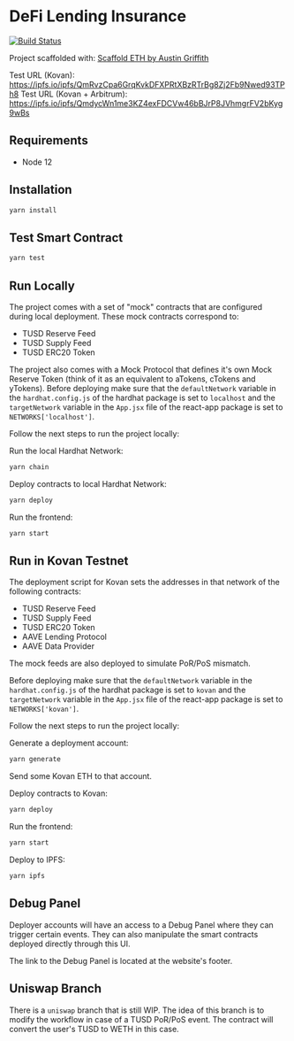# DeFi Lending Insurance

[![Build Status](https://travis-ci.org/chainlink-hackathon2021-insurance/DeFi-Lending-Insurance.svg?branch=main)](https://travis-ci.org/chainlink-hackathon2021-insurance/DeFi-Lending-Insurance)

Project scaffolded with: [Scaffold ETH by Austin Griffith](https://github.com/austintgriffith/scaffold-eth)

Test URL (Kovan): https://ipfs.io/ipfs/QmRvzCpa6GrqKvkDFXPRtXBzRTrBg8Zj2Fb9Nwed93TPh8
Test URL (Kovan + Arbitrum): https://ipfs.io/ipfs/QmdycWn1me3KZ4exFDCVw46bBJrP8JVhmgrFV2bKyg9wBs

## Requirements

- Node 12

## Installation

```bash
yarn install
```

## Test Smart Contract

```bash
yarn test
```

## Run Locally

The project comes with a set of "mock" contracts that are configured during local deployment. These mock contracts correspond to:

- TUSD Reserve Feed
- TUSD Supply Feed
- TUSD ERC20 Token

The project also comes with a Mock Protocol that defines it's own Mock Reserve Token (think of it as an equivalent to aTokens, cTokens and yTokens). Before deploying make sure that the `defaultNetwork` variable in the `hardhat.config.js` of the hardhat package is set to `localhost` and the `targetNetwork` variable in the `App.jsx` file of the react-app package is set to `NETWORKS['localhost']`.

Follow the next steps to run the project locally:

Run the local Hardhat Network:

```bash
yarn chain
```

Deploy contracts to local Hardhat Network:

```bash
yarn deploy
```

Run the frontend:

```bash
yarn start
```

## Run in Kovan Testnet

The deployment script for Kovan sets the addresses in that network of the following contracts:

- TUSD Reserve Feed
- TUSD Supply Feed
- TUSD ERC20 Token
- AAVE Lending Protocol
- AAVE Data Provider

The mock feeds are also deployed to simulate PoR/PoS mismatch.

Before deploying make sure that the `defaultNetwork` variable in the `hardhat.config.js` of the hardhat package is set to `kovan` and the `targetNetwork` variable in the `App.jsx` file of the react-app package is set to `NETWORKS['kovan']`.

Follow the next steps to run the project locally:

Generate a deployment account:

```bash
yarn generate
```

Send some Kovan ETH to that account.

Deploy contracts to Kovan:

```bash
yarn deploy
```

Run the frontend:

```bash
yarn start
```

Deploy to IPFS:

```bash
yarn ipfs
```

## Debug Panel

Deployer accounts will have an access to a Debug Panel where they can trigger certain events. They can also manipulate the smart contracts deployed directly through this UI.

The link to the Debug Panel is located at the website's footer.

## Uniswap Branch

There is a `uniswap` branch that is still WIP. The idea of this branch is to modify the workflow in case of a TUSD PoR/PoS event. The contract will convert the user's TUSD to WETH in this case. 


